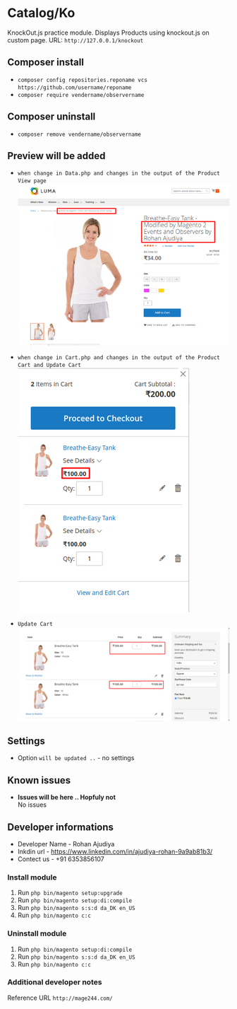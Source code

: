 # Catalog/Ko

KnockOut.js practice module. 
Displays Products using knockout.js on custom page.
URL: `http://127.0.0.1/knockout`

## Composer install

- `composer config repositories.reponame vcs https://github.com/username/reponame`
- `composer require vendername/observername`

## Composer uninstall

- `composer remove vendername/observername`

## Preview will be added
- `when change in Data.php and changes in the output of the Product View page`
![products](/readme-images/addname.png "products on Product View page")

- `when change in Cart.php and changes in the output of the Product Cart and Update Cart`
![products](/readme-images/price1.png "products on Product View page")

- `Update Cart`
![products](/readme-images/price2.png "products on Product View page")


## Settings

- Option `will be updated ..` - no settings

## Known issues

- **Issues will be here .. Hopfuly not**\
  No issues

## Developer informations
- Developer Name - Rohan Ajudiya
- Inkdin url     - https://www.linkedin.com/in/ajudiya-rohan-9a9ab81b3/
- Contect us     - +91 6353856107

### Install module
1. Run `php bin/magento setup:upgrade`
2. Run `php bin/magento setup:di:compile`
3. Run `php bin/magento s:s:d da_DK en_US`
4. Run `php bin/magento c:c`

### Uninstall module
1. Run `php bin/magento setup:di:compile`
2. Run `php bin/magento s:s:d da_DK en_US`
3. Run `php bin/magento c:c`

### Additional developer notes
Reference URL `http://mage244.com/`
